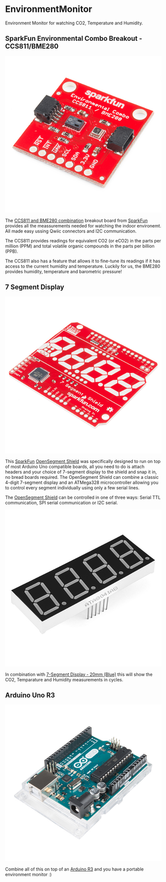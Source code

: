 # EnvironmentMonitor
Environment Monitor for watching CO2, Temperature and Humidity.

## SparkFun Environmental Combo Breakout - CCS811/BME280

![CSS811/BME280](Resources/CCS811_BME280.jpg "CSS811/BME280")


The [CCS811 and BME280 combination](https://www.sparkfun.com/products/14348) breakout board from [SparkFun](https://www.sparkfun.com/) provides all the meassurements needed for watching the indoor environemt. All made easy ussing Qwiic connectors and I2C communication.

The CCS811 provides readings for equivalent CO2 (or eCO2) in the parts per million (PPM) and total volatile organic compounds in the parts per billion (PPB). 

The CCS811 also has a feature that allows it to fine-tune its readings if it has access to the current humidity and temperature. Luckily for us, the BME280 provides humidity, temperature and barometric pressure!

## 7 Segment Display

![OpenSegment Shield](Resources/7SegmentShield.jpg "OpenSegment Shield")


This [SparkFun](https://www.sparkfun.com/)  [OpenSegment Shield](https://www.sparkfun.com/products/13190) was specifically designed to run on top of most Arduino Uno compatible boards, all you need to do is attach headers and your choice of 7-segment display to the shield and snap it in, no bread boards required. The OpenSegment Shield can combine a classic 4-digit 7-segment display and an ATMega328 microcontroller allowing you to control every segment individually using only a few serial lines.

The [OpenSegment Shield](https://www.sparkfun.com/products/13190) can be controlled in one of three ways: Serial TTL communication, SPI serial communication or I2C serial.

![7Segment Blue](Resources/7Segment.jpg "7Segment Blue")


In combination with [7-Segment Display - 20mm (Blue)](https://www.sparkfun.com/products/11408) this will show the CO2, Temparature and Humidity measurements in cycles.

## Arduino Uno R3

![Arduino R3](Resources/ArduinoR3.jpg "Arduino R3")


Combine all of this on top of an [Arduino R3](https://www.sparkfun.com/products/11021) and you have a portable environment monitor :)